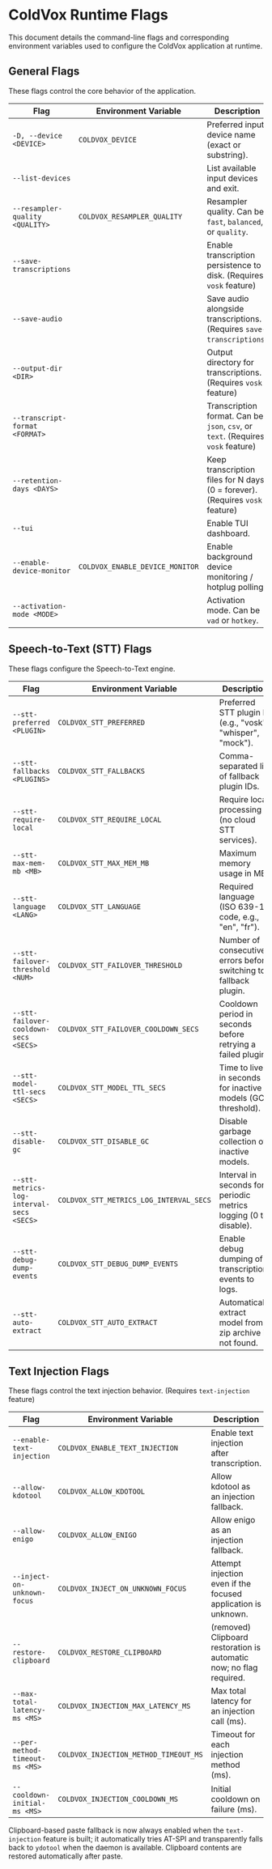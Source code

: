 # ColdVox Runtime Flags

This document details the command-line flags and corresponding environment variables used to configure the ColdVox application at runtime.

## General Flags

These flags control the core behavior of the application.

| Flag | Environment Variable | Description | Default |
|---|---|---|---|
| `-D, --device <DEVICE>` | `COLDVOX_DEVICE` | Preferred input device name (exact or substring). | `None` |
| `--list-devices` | | List available input devices and exit. | `false` |
| `--resampler-quality <QUALITY>` | `COLDVOX_RESAMPLER_QUALITY` | Resampler quality. Can be `fast`, `balanced`, or `quality`. | `balanced` |
| `--save-transcriptions` | | Enable transcription persistence to disk. (Requires `vosk` feature) | `false` |
| `--save-audio` | | Save audio alongside transcriptions. (Requires `save-transcriptions`) | `false` |
| `--output-dir <DIR>` | | Output directory for transcriptions. (Requires `vosk` feature) | `transcriptions` |
| `--transcript-format <FORMAT>` | | Transcription format. Can be `json`, `csv`, or `text`. (Requires `vosk` feature) | `json` |
| `--retention-days <DAYS>` | | Keep transcription files for N days (0 = forever). (Requires `vosk` feature) | `30` |
| `--tui` | | Enable TUI dashboard. | `false` |
| `--enable-device-monitor` | `COLDVOX_ENABLE_DEVICE_MONITOR` | Enable background device monitoring / hotplug polling. | `false` |
| `--activation-mode <MODE>` | | Activation mode. Can be `vad` or `hotkey`. | `vad` |

## Speech-to-Text (STT) Flags

These flags configure the Speech-to-Text engine.

| Flag | Environment Variable | Description | Default |
|---|---|---|---|
| `--stt-preferred <PLUGIN>` | `COLDVOX_STT_PREFERRED` | Preferred STT plugin ID (e.g., "vosk", "whisper", "mock"). | `vosk` |
| `--stt-fallbacks <PLUGINS>` | `COLDVOX_STT_FALLBACKS` | Comma-separated list of fallback plugin IDs. | `vosk,mock` |
| `--stt-require-local` | `COLDVOX_STT_REQUIRE_LOCAL` | Require local processing (no cloud STT services). | `false` |
| `--stt-max-mem-mb <MB>` | `COLDVOX_STT_MAX_MEM_MB` | Maximum memory usage in MB. | `None` |
| `--stt-language <LANG>` | `COLDVOX_STT_LANGUAGE` | Required language (ISO 639-1 code, e.g., "en", "fr"). | `None` |
| `--stt-failover-threshold <NUM>` | `COLDVOX_STT_FAILOVER_THRESHOLD` | Number of consecutive errors before switching to fallback plugin. | `3` |
| `--stt-failover-cooldown-secs <SECS>` | `COLDVOX_STT_FAILOVER_COOLDOWN_SECS` | Cooldown period in seconds before retrying a failed plugin. | `30` |
| `--stt-model-ttl-secs <SECS>` | `COLDVOX_STT_MODEL_TTL_SECS` | Time to live in seconds for inactive models (GC threshold). | `300` |
| `--stt-disable-gc` | `COLDVOX_STT_DISABLE_GC` | Disable garbage collection of inactive models. | `false` |
| `--stt-metrics-log-interval-secs <SECS>` | `COLDVOX_STT_METRICS_LOG_INTERVAL_SECS` | Interval in seconds for periodic metrics logging (0 to disable). | `60` |
| `--stt-debug-dump-events` | `COLDVOX_STT_DEBUG_DUMP_EVENTS` | Enable debug dumping of transcription events to logs. | `false` |
| `--stt-auto-extract` | `COLDVOX_STT_AUTO_EXTRACT` | Automatically extract model from a zip archive if not found. | `true` |

## Text Injection Flags

These flags control the text injection behavior. (Requires `text-injection` feature)

| Flag | Environment Variable | Description | Default |
|---|---|---|---|
| `--enable-text-injection` | `COLDVOX_ENABLE_TEXT_INJECTION` | Enable text injection after transcription. | `true` |
| `--allow-kdotool` | `COLDVOX_ALLOW_KDOTOOL` | Allow kdotool as an injection fallback. | `false` |
| `--allow-enigo` | `COLDVOX_ALLOW_ENIGO` | Allow enigo as an injection fallback. | `false` |
| `--inject-on-unknown-focus` | `COLDVOX_INJECT_ON_UNKNOWN_FOCUS` | Attempt injection even if the focused application is unknown. | `true` |
| `--restore-clipboard` | `COLDVOX_RESTORE_CLIPBOARD` | (removed) Clipboard restoration is automatic now; no flag required. | `N/A` |
| `--max-total-latency-ms <MS>` | `COLDVOX_INJECTION_MAX_LATENCY_MS` | Max total latency for an injection call (ms). | `None` |
| `--per-method-timeout-ms <MS>` | `COLDVOX_INJECTION_METHOD_TIMEOUT_MS` | Timeout for each injection method (ms). | `None` |
| `--cooldown-initial-ms <MS>` | `COLDVOX_INJECTION_COOLDOWN_MS` | Initial cooldown on failure (ms). | `None` |

Clipboard-based paste fallback is now always enabled when the `text-injection` feature is built; it automatically tries AT-SPI and transparently falls back to `ydotool` when the daemon is available. Clipboard contents are restored automatically after paste.
